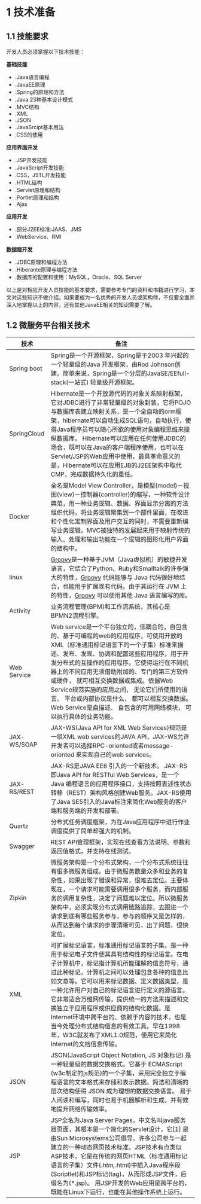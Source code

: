 # 1 技术准备

## 1.1 技能要求

开发人员必须掌握以下技术技能：

**基础技能**

- .Java语言编程
- .JavaEE原理
- .Spring的原理和方法
- .Java 23种基本设计模式
- .MVC结构
- .XML
- .JSON
- .JavaSrcipt基本用法
- .CSS的使用

**应用界面开发**

- .JSP开发技能
- .JavaScript开发技能
- .CSS，JSTL开发技能
- .HTML结构
- .Servlet原理和结构
- .Portlet原理和结构
- .Ajax

**应用开发**

- .部分J2EE标准:JAAS、JMS
- .WebService、RMI

**数据层开发**

- .JDBC原理和编程方法
- .Hiberante原理与编程方法
- .数据库的配置和使用：MySQL，Oracle、SQL Server

以上是对相应开发人员技能的基本要求，需要参考专门的资料和书籍进行学习，本文对这些知识不做介绍。如果要成为一名优秀的开发人员或架构师，不仅要全面并深入地掌握以上的内容，还有其他JavaEE相关的知识需要了解。

## 1.2 微服务平台相关技术

| 技术 | 备注 |
| --- | --- |
| Spring boot | Spring是一个开源框架，Spring是于2003 年兴起的一个轻量级的Java 开发框架，由Rod Johnson创建。简单来说，Spring是一个分层的JavaSE/EEfull-stack(一站式) 轻量级开源框架。 |
| SpringCloud | Hibernate是一个开放源代码的对象关系映射框架，它对JDBC进行了非常轻量级的对象封装，它将POJO与数据库表建立映射关系，是一个全自动的orm框架，hibernate可以自动生成SQL语句，自动执行，使得Java程序员可以随心所欲的使用对象编程思维来操纵数据库。 Hibernate可以应用在任何使用JDBC的场合，既可以在Java的客户端程序使用，也可以在Servlet/JSP的Web应用中使用，最具革命意义的是，Hibernate可以在应用EJB的J2EE架构中取代CMP，完成数据持久化的重任。 |
| Docker | 全名是Model View Controller，是模型(model)－视图(view)－控制器(controller)的缩写，一种软件设计典范，用一种业务逻辑、数据、界面显示分离的方法组织代码，将业务逻辑聚集到一个部件里面，在改进和个性化定制界面及用户交互的同时，不需要重新编写业务逻辑。MVC被独特的发展起来用于映射传统的输入、处理和输出功能在一个逻辑的图形化用户界面的结构中。 |
| linux | [Groovy](http://open.seeyon.com/book/GLOSSARY.html#groovy)是一种基于JVM（Java虚拟机）的敏捷开发语言，它结合了Python、Ruby和Smalltalk的许多强大的特性，[Groovy](http://open.seeyon.com/book/GLOSSARY.html#groovy) 代码能够与 Java 代码很好地结合，也能用于扩展现有代码。由于其运行在 JVM 上的特性，[Groovy](http://open.seeyon.com/book/GLOSSARY.html#groovy) 可以使用其他 Java 语言编写的库。 |
| Activity | 业务流程管理(BPM)和工作流系统，其核心是BPMN2流程引擎。 |
| Web Service | Web service是一个平台独立的，低耦合的，自包含的、基于可编程的web的应用程序，可使用开放的XML（标准通用标记语言下的一个子集）标准来描述、发布、发现、协调和配置这些应用程序，用于开发分布式的互操作的应用程序。它使得运行在不同机器上的不同应用无须借助附加的、专门的第三方软件或硬件， 就可相互交换数据或集成。依据Web Service规范实施的应用之间， 无论它们所使用的语言、 平台或内部协议是什么， 都可以相互交换数据。Web Service是自描述、 自包含的可用网络模块， 可以执行具体的业务功能。 |
| JAX-WS/SOAP | JAX-WS(Java API for XML Web Services)规范是一组XML web services的JAVA API，JAX-WS允许开发者可以选择RPC-oriented或者message-oriented 来实现自己的web services。 |
| JAX-RS/REST | JAX-RS是JAVA EE6 引入的一个新技术。 JAX-RS即Java API for RESTful Web Services，是一个Java 编程语言的应用程序接口，支持按照表述性状态转移（REST）架构风格创建Web服务。JAX-RS使用了Java SE5引入的Java标注来简化Web服务的客户端和服务端的开发和部署。 |
| Quartz  | 分布式任务调度框架，为在Java应用程序中进行作业调度提供了简单却强大的机制。 |
| Swagger | REST API管理框架，实现在线查看方法说明、参数和返回值格式，并支持在线测试。 |
| Zipkin | 微服务架构是一个分布式架构，一个分布式系统往往有很多微服务组成。由于微服务数量众多和业务的复杂性，如果出现了错误和异常，很难去定位。主要体现在，一个请求可能需要调用很多个服务，而内部服务的调用复杂性，决定了问题难以定位。所以微服务架构中，必须实现分布式调用链路追踪，去跟进一个请求到底有哪些服务参与，参与的顺序又是怎样的，从而达到每个请求的步骤清晰可见，出了问题，很快定位。 |
| XML | 可扩展标记语言，标准通用标记语言的子集，是一种用于标记电子文件使其具有结构性的标记语言。在电子计算机中，标记指计算机所能理解的信息符号，通过此种标记，计算机之间可以处理包含各种的信息比如文章等。它可以用来标记数据、定义数据类型，是一种允许用户对自己的标记语言进行定义的源语言。 它非常适合万维网传输，提供统一的方法来描述和交换独立于应用程序或供应商的结构化数据。是Internet环境中跨平台的、依赖于内容的技术，也是当今处理分布式结构信息的有效工具。早在1998年，W3C就发布了XML1.0规范，使用它来简化Internet的文档信息传输。 |
| JSON | JSON(JavaScript Object Notation, JS 对象标记) 是一种轻量级的数据交换格式。它基于 ECMAScript (w3c制定的js规范)的一个子集，采用完全独立于编程语言的文本格式来存储和表示数据。简洁和清晰的层次结构使得 JSON 成为理想的数据交换语言。 易于人阅读和编写，同时也易于机器解析和生成，并有效地提升网络传输效率。 |
| JSP | JSP全名为Java Server Pages，中文名叫java服务器页面，其根本是一个简化的Servlet设计，它[1] 是由Sun Microsystems公司倡导、许多公司参与一起建立的一种动态网页技术标准。JSP技术有点类似ASP技术，它是在传统的网页HTML（标准通用标记语言的子集）文件(_.htm,_.html)中插入Java程序段(Scriptlet)和JSP标记(tag)，从而形成JSP文件，后缀名为(\*.jsp)。 用JSP开发的Web应用是跨平台的，既能在Linux下运行，也能在其他操作系统上运行。 |
